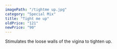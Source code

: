 ```yaml
---
imagePath: "/tightme up.jpg"
category: "Special Mix"
title: "Tight me up"
oldPrice: "121"
newPrice: "90"
---
```


Stimulates the loose walls of the vigina to tighten up.